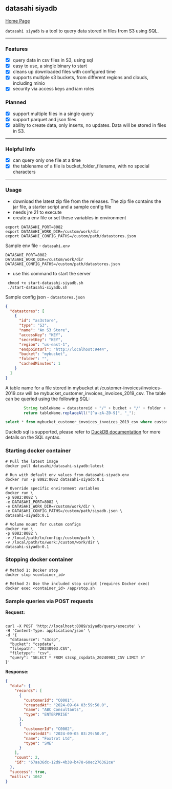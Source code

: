 ## datasahi siyadb

[Home Page](https://datasahi.com)

`datasahi siyadb` is a tool to query data stored in files from S3 using SQL.

---
### Features
- [x] query data in csv files in S3, using sql
- [x] easy to use, a single binary to start
- [x] cleans up downloaded files with configured time
- [x] supports multiple s3 buckets, from different regions and clouds, including minio
- [x] security via access keys and iam roles

### Planned
- [x] support multiple files in a single query
- [x] support parquet and json files
- [x] ability to create data, only inserts, no updates. Data will be stored in files in S3. 

---
### Helpful Info
- [x] can query only one file at a time
- [x] the tablename of a file is bucket_folder_filename, with no special characters

---
### Usage
- download the latest zip file from the releases. The zip file contains the jar file, a starter script and a sample config file
- needs jre 21 to execute
- create a env file or set these variables in environment
```shell
export DATASAHI_PORT=8082
export DATASAHI_WORK_DIR=/custom/work/dir
export DATASAHI_CONFIG_PATHS=/custom/path/datastores.json
```
Sample env file - `datasahi.env`
```shell
DATASAHI_PORT=8082
DATASAHI_WORK_DIR=/custom/work/dir
DATASAHI_CONFIG_PATHS=/custom/path/datastores.json
```
- use this command to start the server
 ```shell
  chmod +x start-datasahi-siyadb.sh
  ./start-datasahi-siyadb.sh
```

Sample config json - `datastores.json`
```json
{
  "datastores": [
    {
      "id": "as3store",
      "type": "S3",
      "name": "An S3 Store",
      "accessKey": "KEY",
      "secretKey": "KEY",
      "region": "us-east-1",
      "endpointUrl": "http://localhost:9444",
      "bucket": "mybucket",
      "folder": "",
      "cachedMinutes": 1
    }
  ]
}
```
A table name for a file stored in mybucket at /customer-invoices/invoices-2019.csv will be mybucket_customer_invoices_invoices_2019_csv. The table can be queried using the following SQL:
```java
        String tableName = datastoreid + "/" + bucket + "/" + folder + "/" + filename;
        return tableName.replaceAll("[^a-zA-Z0-9]", "_");
```

```sql
select * from mybucket_customer_invoices_invoices_2019_csv where customer_id = '12345' limit 10;
```
Duckdb sql is supported, please refer to [DuckDB documentation](https://duckdb.org/docs/sql/introduction) for more details on the SQL syntax. 

### Starting docker container

```shell
# Pull the latest image
docker pull datasahi/datasahi-siyadb:latest

# Run with default env values from datasahi-siyadb.env
docker run -p 8082:8082 datasahi-siyadb:0.1

# Override specific environment variables
docker run \
-p 8082:8082 \
-e DATASAHI_PORT=8082 \
-e DATASAHI_WORK_DIR=/custom/work/dir \
-e DATASAHI_CONFIG_PATHS=/custom/path/siyadb.json \
datasahi-siyadb:0.1

# Volume mount for custom configs
docker run \
-p 8082:8082 \
-v /local/path/to/config:/custom/path \
-v /local/path/to/work:/custom/work/dir \
datasahi-siyadb:0.1
```

### Stopping docker container

```shell
# Method 1: Docker stop
docker stop <container_id>

# Method 2: Use the included stop script (requires Docker exec)
docker exec <container_id> /app/stop.sh
```

### Sample queries via POST requests
**Request:**
```shell

curl -X POST 'http://localhost:8089/siyadb/query/execute' \
-H 'Content-Type: application/json' \
-d '{
  "datasource": "s3csp",
  "bucket": "cspdata",
  "filepath": "20240903.CSV",
  "filetype": "csv",
  "query": "SELECT * FROM s3csp_cspdata_20240903_CSV LIMIT 5"
}'
```

**Response:**
```json
{
  "data": {
    "records": [
      {
        "customerId": "C0001",
        "createdAt": "2024-09-04 03:59:50.0",
        "name": "ABC Consultants",
        "type": "ENTERPRISE"
      },
      {
        "customerId": "C0002",
        "createdAt": "2024-09-05 03:29:50.0",
        "name": "Foxtrot Ltd",
        "type": "SME"
      }
    ],
    "count": 2,
    "id": "67aa36dc-12d9-4b38-b478-60ec276362ce"
  },
  "success": true,
  "millis": 1062
}
```